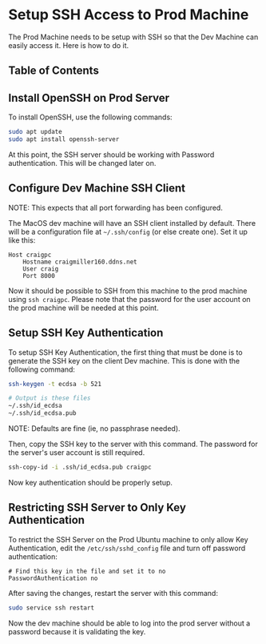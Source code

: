 # Setup SSH Access to Prod Machine

The Prod Machine needs to be setup with SSH so that the Dev Machine can easily access it. Here is how to do it.

## Table of Contents

## Install OpenSSH on Prod Server

To install OpenSSH, use the following commands:

```bash
sudo apt update
sudo apt install openssh-server
```

At this point, the SSH server should be working with Password authentication. This will be changed later on.

## Configure Dev Machine SSH Client

NOTE: This expects that all port forwarding has been configured.

The MacOS dev machine will have an SSH client installed by default. There will be a configuration file at `~/.ssh/config` (or else create one). Set it up like this:

```
Host craigpc
    Hostname craigmiller160.ddns.net
    User craig
    Port 8000
```

Now it should be possible to SSH from this machine to the prod machine using `ssh craigpc`. Please note that the password for the user account on the prod machine will be needed at this point.

## Setup SSH Key Authentication

To setup SSH Key Authentication, the first thing that must be done is to generate the SSH key on the client Dev machine. This is done with the following command:

```bash
ssh-keygen -t ecdsa -b 521

# Output is these files
~/.ssh/id_ecdsa
~/.ssh/id_ecdsa.pub
```

NOTE: Defaults are fine (ie, no passphrase needed).

Then, copy the SSH key to the server with this command. The password for the server's user account is still required.

```bash
ssh-copy-id -i .ssh/id_ecdsa.pub craigpc
```

Now key authentication should be properly setup.

## Restricting SSH Server to Only Key Authentication

To restrict the SSH Server on the Prod Ubuntu machine to only allow Key Authentication, edit the `/etc/ssh/sshd_config` file and turn off password authentication:

```
# Find this key in the file and set it to no
PasswordAuthentication no
```

After saving the changes, restart the server with this command:

```bash
sudo service ssh restart
```

Now the dev machine should be able to log into the prod server without a password because it is validating the key.